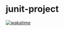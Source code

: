 # junit-project

[![wakatime](https://wakatime.com/badge/github/Mastergs95/junit-project.svg)](https://wakatime.com/badge/github/Mastergs95/junit-project)
